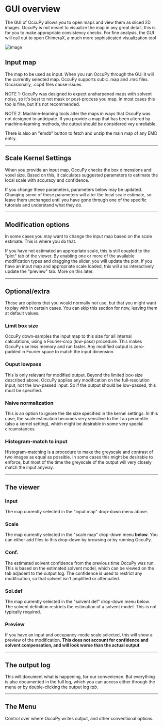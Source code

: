 # GUI overview

The GUI of OccuPy allows you to open maps and view them as sliced 2D images. OccuPy is not meant to visualize the 
map in any great detail, this is for you to make appropriate consistency checks. For fine analysis, the GUI will 
call out to open ChimeraX, a much more sophisticated visualization tool 

![image](https://drive.google.com/uc?export=view&id=10KrTBE-MLiQ4wu7kfjIKcupYLvydnxxu)


## Input map
The map to be used as input. When you run OccuPy through the GUI it will the currently selected map. 
OccuPy supports cubic .map and .mrc files. Occasionally, .ccp4 files cause issues. 

NOTE 1: OccuPy was designed to expect unsharpened maps with solvent noise, so it's best to not 
mask or post-process you map. In most cases this too is fine, but it's not recommended. 

NOTE 2: Machine-learning tools alter the maps in ways that OccuPy was not designed to anticipate. If you provide a 
map that has been altered by machine-learning methods, the output should be considered vey unreliable.

There is also an "emdb" button to fetch and unzip the main map of any EMD entry. 

---

## Scale Kernel Settings
When you provide an input map, OccuPy checks the box dimensions and voxel size. Based on this, it calculates 
suggested parameters to estimate the local scale with accuracy and confidence. 

If you change these parameters, parameters below may be updated. Changing some of these parameters will alter the 
local scale estimate, so leave them unchanged until you have gone through one of the specific tutorials and 
understand what they do. 

---

## Modification options
In some cases you may want to change the input map based on the scale estimate. This is where you do that. 

If you have not estimated an appropriate scale, this is still coupled to the "plot" tab of the viewer. By enabling 
one or more of the available modification types and dragging the slider, you will update the plot. If you have an 
input map and appropriate scale loaded, this will also interactively update the "preview" tab. More on this later. 
 
---

## Optional/extra 
These are options that you would normally not use, but that you might want to play with in certain cases. You can 
skip this section for now, leaving them at default values.
### Limit box size 
OccuPy down-samples the input map to this size for all internal calculations, using a Fourier-crop (low-pass) 
procedure. This makes OccuPy use less memory and run faster. Any modified output is zero-padded in Fourier space to 
match the input dimension. 
### Ouput lowpass 
This is only relevant for modified output. Beyond the limited box-size described above, OccuPy applies any 
modification on the full-resolution input, not the low-passed input. So if the output should be low-passed, this 
must be specified. 
### Naive normalization
This is an option to ignore the tile size specified in the kernel settings. In this case, the scale estimation 
becomes very sensitive to the Tau percentile (also a kernel setting), which might be desirable in some very special 
circumstances. 
### Histogram-match to input
Histogram-matching is a procedure to make the greyscale and contrast of two images as equal as possible. In some 
cases this might be desirable to enforce, but most of the time the greyscale of the output will very closely match 
the input anyway. 

---

## The viewer

### Input 
The map currently selected in the "input map" drop-down menu above. 
### Scale
The map currently selected in the "scale map" drop-down menu **below**. You can either add files to this drop-down 
by browsing or by running OccuPy. 
### Conf. 
The estimated solvent confidence from the previous time OccuPy was run. This is based on the estimated solvent model,
which can be viewed on the tab adjacent to the output log. The confidence is used to restrict any modification, so 
that solvent isn't amplified or attenuated.
### Sol.def
The map currently selected in the "solvent def" drop-down menu below. The solvent definition restricts the 
estimation of a solvent model. This is not typically required. 
### Preview
If you have an input and occupancy-mode scale selected, this will show a preview of the modification. **This does 
not account for confidence and solvent compensation, and will look worse than the actual output**. 

---

## The output log 
This will document what is happening, for our convenience. But everything is also documented in the full log, which 
you can access either through the menu or by double-clicking the output log *tab*. 

---

## The Menu 
Control over where OccuPy writes output, and other conventional options. 




